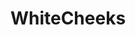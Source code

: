 ---
title: WhiteCheeks
crosslinks:
- MassiveTitsnAss
- Sexy_Ass_White_Girls
- stpeach
- AmandaLeeFans
- ComplexionExcellence
- PaleCheeks
- scrandle
- messyjessie58
- STPeach
- comfiecozie
- Missteacherxo
- gonewildcolor
---